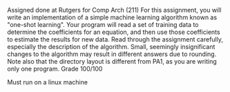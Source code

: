 Assigned done at Rutgers for Comp Arch (211)
For this assignment, you will write an implementation of a simple machine learning algorithm known as "one-shot learning". Your program will read a set of training data to determine the coefficients for an equation, and then use those coefficients to estimate the results for new data.
Read through the assignment carefully, especially the description of the algorithm. Small, seemingly insignificant changes to the algorithm may result in different answers due to rounding. Note also that the directory layout is different from PA1, as you are writing only one program.
Grade 100/100

Must run on a linux machine
